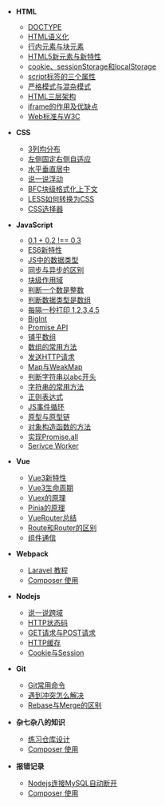- **HTML**
  - [DOCTYPE](/Html/DOCTYPE.md)
  - [HTML语义化](/Html/HTML语义化.md) 
  - [行内元素与块元素](/Html/行内元素与块元素.md)
  - [HTML5新元素与新特性](/Html/HTML5新元素与新特性.md)
  - [cookie、sessionStorage和localStorage](/Html/cookie、sessionStorage和localStorage.md)
  - [script标签的三个属性](/Html/script标签的三个属性.md)
  - [严格模式与混杂模式](/Html/严格模式与混杂模式.md)
  - [HTML三层架构](/Html/HTML三层架构.md)
  - [iframe的作用及优缺点](/Html/iframe的作用及优缺点.md)
  - [Web标准与W3C](/Html/Web标准与W3C.md)

- **CSS**
  - [3列均分布](/Css/如何实现3列均分布.md)
  - [左侧固定右侧自适应](/Css/如何实现左侧固定，右侧自适应.md)
  - [水平垂直居中](/Css/如何实现水平垂直居中.md)
  - [说一说浮动](/Css/说一说浮动.md)
  - [BFC块级格式化上下文](/Css/BFC块级格式化上下文.md)
  - [LESS如何转换为CSS](/Css/LESS如何转换为CSS.md)
  - [CSS选择器](/Css/CSS选择器.md)

- **JavaScript**
  - [0.1 + 0.2 !== 0.3](/JavaScript/0.1%20+%200.2%20%20!==%200.3%20.md)
  - [ES6新特性](/JavaScript/ES6新特性.md)
  - [JS中的数据类型](/JavaScript/JS中的数据类型.md)
  - [同步与异步的区别](/JavaScript/同步与异步的区别.md)
  - [块级作用域](/JavaScript/块级作用域.md)
  - [判断一个数是整数](/JavaScript/如何判断一个数是整数.md)
  - [判断数据类型是数组](/JavaScript/如何判断数据类型是数组.md)
  - [每隔一秒打印 1,2,3,4,5](/JavaScript/每隔一秒打印%201,2,3,4,5.md)
  - [BigInt](/JavaScript/说一说BigInt.md)
  - [Promise API](/JavaScript/说一说Promise.md)
  - [铺平数组](/JavaScript/如何铺平数组.md)
  - [数组的常用方法](/JavaScript/数组的常用方法总结.md)
  - [发送HTTP请求](/JavaScript/发送HTTP请求.md)
  - [Map与WeakMap](/JavaScript/Map与WeakMap.md)
  - [判断字符串以abc开头](/JavaScript/如何判断字符串以abc开头.md)
  - [字符串的常用方法](/JavaScript/字符串的常用方法总结.md)
  - [正则表达式](/JavaScript/正则表达式.md)
  - [JS事件循环](/JavaScript/JS事件循环.md)
  - [原型与原型链](/JavaScript/原型与原型链.md)
  - [对象构造函数的方法](/JavaScript/对象构造函数的方法.md)
  - [实现Promise.all](/JavaScript/实现Promise.all.md)
  - [Serivce Worker](/JavaScript/Serivce%20Worker.md)

- **Vue**
  - [Vue3新特性](/Vue/Vue3新特性.md)
  - [Vue3生命周期](/Vue/Vue3生命周期.md)
  - [Vuex的原理](/Vue/Vuex的原理.md)
  - [Pinia的原理](/Vue/Pinia的原理.md)
  - [VueRouter总结](/Vue/VueRouter总结.md)
  - [Route和Router的区别](/Vue/Route和Router的区别.md)
  - [组件通信](/Vue/组件通信.md)

- **Webpack**
  - [Laravel 教程]()
  - [Composer 使用]()

- **Nodejs**
  - [说一说跨域](/Nodejs/说一说跨域.md)
  - [HTTP状态码](/Nodejs/HTTP状态码.md)
  - [GET请求与POST请求](/Nodejs/GET请求与POST请求.md)
  - [HTTP缓存](/Nodejs/HTTP缓存.md)
  - [Cookie与Session](/Nodejs/Cookie与Session.md)

- **Git**
  - [Git常用命令](/Git/Git常用命令.md)
  - [遇到冲突怎么解决](/Git/遇到冲突怎么解决.md)
  - [Rebase与Merge的区别](/Git/Rebase与Merge的区别.md)

- **杂七杂八的知识**
  - [练习仓库设计](/杂七杂八的知识/练习仓库设计.md)
  - [Composer 使用]()

- **报错记录**
  - [Nodejs连接MySQL自动断开](/报错记录/Nodejs连接MySQL自动断开.md)
  - [Composer 使用]()